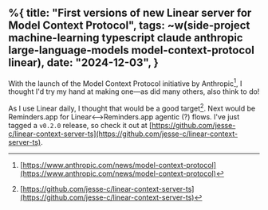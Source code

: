 %{
    title: "First versions of new Linear server for Model Context Protocol",
    tags: ~w(side-project machine-learning typescript claude anthropic large-language-models model-context-protocol linear),
    date: "2024-12-03",
}
---
With the launch of the Model Context Protocol initiative by Anthropic[^1], I thought I'd try my hand at making one—as did many others, also think to do!

As I use Linear daily, I thought that would be a good target[^2]. Next would be Reminders.app for Linear⟷Reminders.app agentic (?) flows. I've just tagged a `v0.2.0` release, so check it out at [https://github.com/jesse-c/linear-context-server-ts](https://github.com/jesse-c/linear-context-server-ts).

[^1]: [https://www.anthropic.com/news/model-context-protocol](https://www.anthropic.com/news/model-context-protocol)
[^2]: [https://github.com/jesse-c/linear-context-server-ts](https://github.com/jesse-c/linear-context-server-ts)
